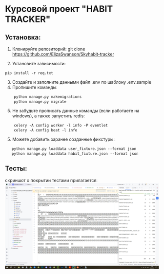 # Курсовой проект "HABIT TRACKER"

## Установка:

1. Клонируйте репозиторий:
git clone https://github.com/ElizaSwanson/Skyhabit-tracker

2. Установите зависимости:

```
pip install -r req.txt
```
3. Создайте и заполните данными файл .env по шаблону .env.sample
4. Пропишите команды:
```
    python manage.py makemigrations
    python manage.py migrate
```

5. Не забудьте прописать данные команды (если работаете на windows), а также запустить redis: 
```
    celery -A config worker -l info -P eventlet 
    celery -A config beat -l info
```
5. Можете добавить заранее созданные фикстуры:

```
   python manage.py loaddata user_fixture.json --format json
   python manage.py loaddata habit_fixture.json --format json
```
## Тесты:
скриншот о покрытии тестами прилагается:
![img.png](img.png)